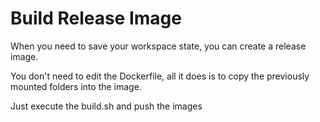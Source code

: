 # Build Release Image

When you need to save your workspace state, you can create a release image.

You don't need to edit the Dockerfile, all it does is to copy the previously mounted folders into the image.

Just execute the build.sh and push the images


